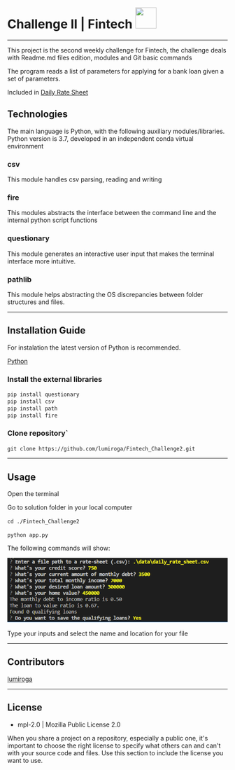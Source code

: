 # Challenge II | Fintech <img src="https://instructure-uploads-pdx.s3.us-west-2.amazonaws.com/account_150420000000000001/attachments/590996/columbia.png" height="48" width="48">
---
This project is the second weekly challenge for Fintech, the challenge deals with Readme.md files edition, modules and Git basic commands

The program reads a list of parameters for applying for a bank loan given a set of parameters.

Included in [Daily Rate Sheet](./data/daily_rate_sheet.csv)

## Technologies

The main language is Python, with the following auxiliary modules/libraries.
Python version is 3.7, developed in an independent conda virtual environment

### csv
This module handles csv parsing, reading and writing

### fire
This modules abstracts the interface between the command line and the internal python script functions

### questionary
This module generates an interactive user input that makes the terminal interface more intuitive.

### pathlib
This module helps abstracting the OS discrepancies between folder structures and files.

---

## Installation Guide

For instalation the latest version of Python is recommended.

[Python](https://www.python.org)

### Install the external libraries

```
pip install questionary
pip install csv
pip install path
pip install fire
```


### Clone repository`
`git clone https://github.com/lumiroga/Fintech_Challenge2.git`



---

## Usage

Open the terminal

Go to solution folder in your local computer

`cd ./Fintech_Challenge2`

`python app.py`

The following commands will show:

![Usage](./assets/usage.png)

Type your inputs and select the name and location for your file

---

## Contributors

[lumiroga](https://github.com/lumiroga)

---

## License

* mpl-2.0 | Mozilla Public License 2.0

When you share a project on a repository, especially a public one, it's important to choose the right license to specify what others can and can't with your source code and files. Use this section to include the license you want to use.
